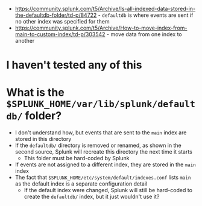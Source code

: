 - https://community.splunk.com/t5/Archive/Is-all-indexed-data-stored-in-the-defaultdb-folder/td-p/84722 - `defaultdb` is where events are sent if no
  other index was specified for them
- https://community.splunk.com/t5/Archive/How-to-move-index-from-main-to-custom-index/td-p/303542 - move data from one index to another
# I haven't tested any of this
# What is the `$SPLUNK_HOME/var/lib/splunk/defaultdb/` folder?
- I don't understand how, but events that are sent to the `main` index are stored in this directory
- If the `defaultdb/` directory is removed or renamed, as shown in the second source, Splunk will recreate this directory the next time it starts
  - This folder must be hard-coded by Splunk
- If events are not assigned to a different index, they are stored in the `main` index
- The fact that `$SPLUNK_HOME/etc/system/default/indexes.conf` lists `main` as the default index is a separate configuration detail
  - If the default index were changed, Splunk will still be hard-coded to create the `defaultdb/` index, but it just wouldn't use it?